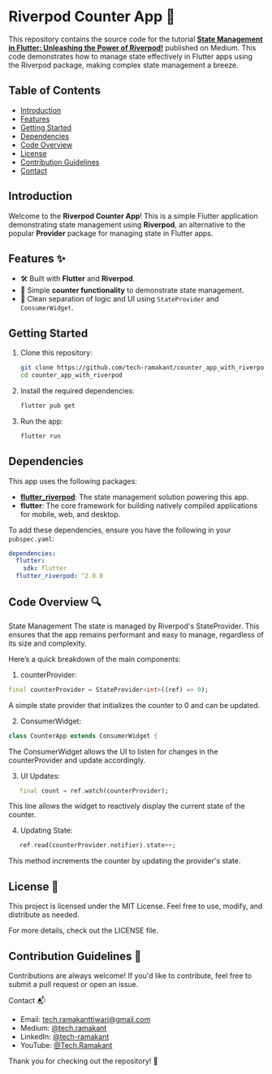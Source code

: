 # Riverpod Counter App 🚀

This repository contains the source code for the tutorial **[State Management in Flutter: Unleashing the Power of Riverpod!](https://medium.com/@tech.ramakant/state-management-in-flutter-unleashing-the-power-of-riverpod-04069a6baf6b)** published on Medium. This code demonstrates how to manage state effectively in Flutter apps using the Riverpod package, making complex state management a breeze.

## Table of Contents
- [Introduction](#introduction)
- [Features](#features-✨)
- [Getting Started](#getting-started)
- [Dependencies](#dependencies)
- [Code Overview](#code-overview-🔍)
- [License](#license-📝)
- [Contribution Guidelines](#contribution-guidelines-🤝)
- [Contact](#contact-📬)

## Introduction

Welcome to the **Riverpod Counter App**! This is a simple Flutter application demonstrating state management using **Riverpod**, an alternative to the popular **Provider** package for managing state in Flutter apps.

## Features ✨
- 🛠 Built with **Flutter** and **Riverpod**.
- 🚀 Simple **counter functionality** to demonstrate state management.
- 👀 Clean separation of logic and UI using `StateProvider` and `ConsumerWidget`.

## Getting Started

1. Clone this repository:
    ```bash
    git clone https://github.com/tech-ramakant/counter_app_with_riverpod.git
    cd counter_app_with_riverpod
    ```

2. Install the required dependencies:
    ```bash
    flutter pub get
    ```

3. Run the app:
    ```bash
    flutter run
    ```

## Dependencies

This app uses the following packages:

- **[flutter_riverpod](https://pub.dev/packages/flutter_riverpod)**: The state management solution powering this app.
- **flutter**: The core framework for building natively compiled applications for mobile, web, and desktop.

To add these dependencies, ensure you have the following in your `pubspec.yaml`:

```yaml
dependencies:
  flutter:
    sdk: flutter
  flutter_riverpod: ^2.0.0
```

## Code Overview 🔍

State Management
The state is managed by Riverpod's StateProvider. This ensures that the app remains performant and easy to manage, regardless of its size and complexity.

Here’s a quick breakdown of the main components:

1. counterProvider:
```dart
final counterProvider = StateProvider<int>((ref) => 0);
```

A simple state provider that initializes the counter to 0 and can be updated.

2. ConsumerWidget:
```dart
class CounterApp extends ConsumerWidget {
```

The ConsumerWidget allows the UI to listen for changes in the counterProvider and update accordingly.

3. UI Updates:
```dart
   final count = ref.watch(counterProvider);
```

This line allows the widget to reactively display the current state of the counter.

4. Updating State:
```dart
   ref.read(counterProvider.notifier).state++;
```

This method increments the counter by updating the provider's state.

## License 📝
This project is licensed under the MIT License. Feel free to use, modify, and distribute as needed.

For more details, check out the LICENSE file.

## Contribution Guidelines 🤝
Contributions are always welcome! If you'd like to contribute, feel free to submit a pull request or open an issue.

Contact 📬
- Email: [tech.ramakanttiwari@gmail.com](mailto:tech.ramakanttiwari@gmail.com)
- Medium: [@tech.ramakant](https://medium.com/@tech.ramakant)
- LinkedIn: [@tech-ramakant](https://www.linkedin.com/in/ramakant-tiwari-593479128)
- YouTube: [@Tech.Ramakant](https://www.youtube.com/@Tech.Ramakant)

Thank you for checking out the repository! 🎉
